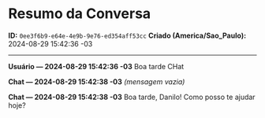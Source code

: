 # Resumo da Conversa

**ID:** `0ee3f6b9-e64e-4e9b-9e76-ed354aff53cc`
**Criado (America/Sao_Paulo):** 2024-08-29 15:42:36 -03

---

**Usuário — 2024-08-29 15:42:36 -03**
Boa tarde CHat

**Chat — 2024-08-29 15:42:38 -03**
_(mensagem vazia)_

**Chat — 2024-08-29 15:42:38 -03**
Boa tarde, Danilo! Como posso te ajudar hoje?
